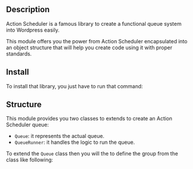 ## Description

Action Scheduler is a famous library to create a functional queue system into Wordpress easily.

This module offers you the power from Action Scheduler encapsulated into an object structure that will help you create code using it with proper standards.


## Install

To install that library, you just have to run that command: 

## Structure

This module provides you two classes to extends to create an Action Scheduler queue:
- `Queue`: it represents the actual queue.
- `QueueRunner`: it handles the logic to run the queue.

To extend the `Queue` class then you will the to define the group from the class like following:
```php

```